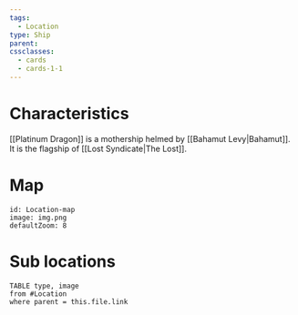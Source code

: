 ```yaml
---
tags:
  - Location
type: Ship
parent: 
cssclasses:
  - cards
  - cards-1-1
---
```

# Characteristics
[[Platinum Dragon]] is a mothership helmed by [[Bahamut Levy|Bahamut]]. It is the flagship of [[Lost Syndicate|The Lost]].
# Map
```leaflet
id: Location-map
image: img.png
defaultZoom: 8
```
# Sub locations
```dataview
TABLE type, image
from #Location
where parent = this.file.link
```